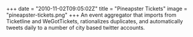 +++
date = "2010-11-02T09:05:02Z"
title = "Pineapster Tickets"
image = "pineapster-tickets.png"
+++
An event aggregator that imports from Ticketline and WeGotTickets, rationalizes duplicates, and automatically tweets daily to a number of city based twitter accounts.
